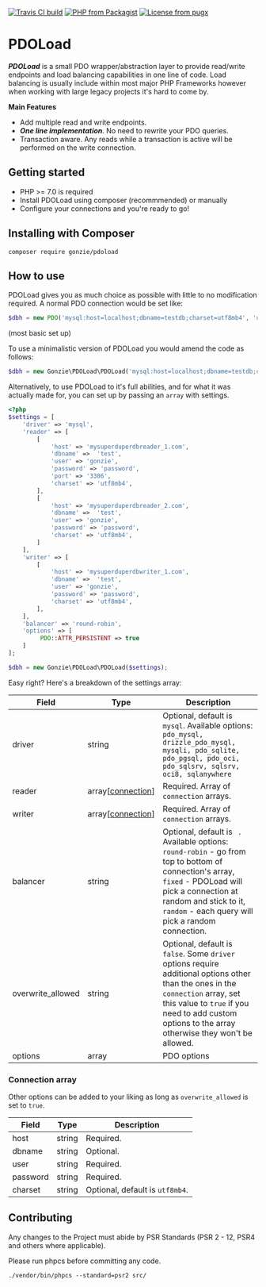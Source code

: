 [![Travis CI build](https://travis-ci.org/gonzie/pdoload.svg?branch=master)]()
[![PHP from Packagist](https://img.shields.io/packagist/php-v/gonzie/pdoload.svg)]()
[![License from pugx](https://poser.pugx.org/gonzie/pdoload/license.svg)]()

# PDOLoad
***PDOLoad*** is a small PDO wrapper/abstraction layer to provide read/write endpoints and load balancing capabilities in one line of code. Load balancing is usually include within most major PHP Frameworks however when working with large legacy projects it's hard to come by.

**Main Features**
* Add multiple read and write endpoints.
* ***One line implementation***. No need to rewrite your PDO queries.
* Transaction aware. Any reads while a transaction is active will be performed on the write connection.


## Getting started

* PHP >= 7.0 is required
* Install PDOLoad using composer (recommmended) or manually
* Configure your connections and you're ready to go!


## Installing with Composer

```
composer require gonzie/pdoload
```

## How to use

PDOLoad gives you as much choice as possible with little to no modification required.
A normal PDO connection would be set like:
```php
$dbh = new PDO('mysql:host=localhost;dbname=testdb;charset=utf8mb4', 'username', 'password');
```
(most basic set up)


To use a minimalistic version of PDOLoad you would amend the code as follows:
```php
$dbh = new Gonzie\PDOLoad\PDOLoad('mysql:host=localhost;dbname=testdb;charset=utf8mb4', 'username', 'password');
```


Alternatively, to use PDOLoad to it's full abilities, and for what it was actually made for, you can set up by passing an `array` with settings.

```php
<?php
$settings = [
    'driver' => 'mysql',
    'reader' => [
        [
            'host' => 'mysuperduperdbreader_1.com',
            'dbname' =>  'test',
            'user' => 'gonzie',
            'password' => 'password',
            'port' => '3306',
            'charset' => 'utf8mb4',
        ],
        [
            'host' => 'mysuperduperdbreader_2.com',
            'dbname' =>  'test',
            'user' => 'gonzie',
            'password' => 'password',
            'charset' => 'utf8mb4',
        ]
    ],
    'writer' => [
        [
            'host' => 'mysuperduperdbwriter_1.com',
            'dbname' =>  'test',
            'user' => 'gonzie',
            'password' => 'password',
            'charset' => 'utf8mb4',
        ],
    ],
    'balancer' => 'round-robin',
    'options' => [
         PDO::ATTR_PERSISTENT => true
    ]
];

$dbh = new Gonzie\PDOLoad\PDOLoad($settings);
```

Easy right?
Here's a breakdown of the settings array:

Field  | Type | Description
------------- | ------------- | -------------
driver  | string | Optional, default is `mysql`. Available options: `pdo_mysql, drizzle_pdo_mysql, mysqli, pdo_sqlite, pdo_pgsql, pdo_oci, pdo_sqlsrv, sqlsrv, oci8, sqlanywhere`
reader  | array[[connection](#connection-array "Goto connection-array")] | Required. Array of `connection` arrays.
writer  | array[[connection](#connection-array "Goto connection-array")] | Required. Array of `connection` arrays.
balancer  | string | Optional, default is ` `. Available options: `round-robin` - go from top to bottom of connection's array, `fixed` - PDOLoad will pick a connection at random and stick to it, `random` - each query will pick a random connection.
overwrite_allowed  | string | Optional, default is `false`. Some `driver` options require additional options other than the ones in the `connection` array, set this value to `true` if you need to add custom options to the array otherwise they won't be allowed.
options  | array | PDO options

### Connection array
Other options can be added to your liking as long as `overwrite_allowed` is set to `true`.

Field  | Type | Description
------------- | ------------- | -------------
host  | string | Required.
dbname  | string | Optional.
user  | string | Required.
password  | string | Required.
charset  | string | Optional, default is `utf8mb4`.




## Contributing
Any changes to the Project must abide by PSR Standards (PSR 2 - 12, PSR4 and others where applicable).

Please run phpcs before committing any code.
```
./vendor/bin/phpcs --standard=psr2 src/
```
